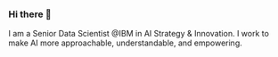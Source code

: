 ### Hi there 👋

<!--
**apreshill/apreshill** is a ✨ _special_ ✨ repository because its `README.md` (this file) appears on your GitHub profile.-->
I am a Senior Data Scientist @IBM in AI Strategy & Innovation. I work to make AI more approachable, understandable, and empowering.
